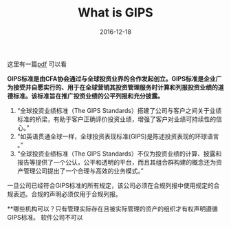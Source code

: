 ﻿---
layout:     post
title:      What is GIPS
date:       2016-12-18
summary:    What is GIPS
categories: Ethics
---

这里有一篇[pdf](https://www.gipsstandards.org/compliance/Documents/gips_plan_sponsor_booklet_chinese_translation.pdf) 可以看

**GIPS标准是由CFA协会通过与全球投资业界的合作发起创立。GIPS标准是企业广为接受并自愿实行的、用于在全球营销其投资管理服务时计算和列报投资业绩的道德标准。该标准旨在推广投资业绩的公平列报和充分披露。**

1. “全球投资业绩标准（The GIPS Standards）搭建了公司与客户之间关于业绩标准的桥梁，有助于客户正确评价投资业绩，增强了客户对业绩可持续性的信心。”
2. "如英语贯通全球一样，全球投资表现标准(GIPS)是陈述投资表现的环球语言 。”
3. “全球投资业绩标准（The GIPS Standards）不仅为投资业绩的计算、披露和报告等提供了一个公认，公平和透明的平台，而且其组合群构建的概念还为资产管理公司提出了一个合理与高效的业务模式。”


一旦公司已经符合GIPS标准的所有规定，该公司必须在合规列报中使用规定的合规表述。合规的声明必须仅用于合规列报。

**哪些机构可以？只有管理实际存在且被实际管理的资产的组织才有权声明遵循GIPS标准。 软件公司不可以
